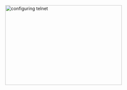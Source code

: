 <img width="368" height="254" alt="configuring telnet" src="https://github.com/user-attachments/assets/dfca2424-3e05-4ee1-b888-3850c2c0c36b" />
